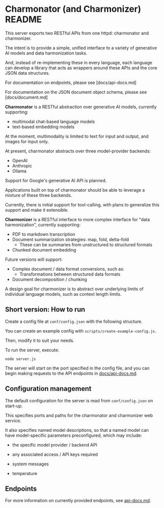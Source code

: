 # Charmonator (and Charmonizer) README

This server exports two RESTful APIs from one httpd: charmonator and charmonizer.

The intent is to provide a simple, unified interface to a variety of generative AI models and data harmonization tasks.

And, instead of re-implementing these in every language, each language can develop a library that acts as wrappers around these APIs and the core JSON data structures.

For documentation on endpoints, please see [docs/api-docs.md]

For documentation on the JSON document object schema, please see [docs/document.md]


**Charmonator** is a RESTful abstraction over generative AI models, currently supporting:

 - multimodal chat-based language models
 - text-based embedding models

At the moment, multimodality is limited to text for input and output, and images for input only.

At present, charmonator abstracts over three model-provider backends:

 - OpenAI
 - Anthropic
 - Ollama

Support for Google's generative AI API is planned.

Applications built on top of charmonator should be able to leverage a mixture of these three backends.

Currently, there is initial support for tool-calling, with plans to generalize this support and make it extensible.


**Charmonizer** is a RESTful interface to more complex interface for "data harmonization", currently supporting:

 - PDF to markdown transcription
 - Document summarization strategies: map, fold, delta-fold
   + These can be summaries from unstructured to structured formats
 - Chunked document embedding

Future versions will support:

 - Complex document / data format conversions, such as:
   + Transformations between structured data formats
 - Document decomposition / chunking

A design goal for charmonizer is to abstract over underlying limits of individual language models, such as context length limits.


## Short version: How to run

Create a config file at `conf/config.json` with the following structure.

You can create an example config with `scripts/create-example-config.js`.

Then, modify it to suit your needs.


To run the server, execute:

```
node server.js
```

The server will start on the port specified in the config file, and you can begin making requests to the API endpoints in [docs/api-docs.md](./docs/api-docs.md).


## Configuration management

The default configuration for the server is read from `conf/config.json` on start-up.

This specifies ports and paths for the charmonator and charmonizer web service.

It also specifies named model descriptions, so that a named model can have model-specific parameters preconfigured, which may include:

 - the specific model provider / backend API
 - any associated access / API keys required

 - system messages
 - temperature 


## Endpoints

For more information on currently provided endpoints, see [api-docs.md](./docs/api-docs.md).



